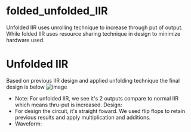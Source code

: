 # folded_unfolded_IIR
Unfolded IIR uses unrolling technique to increase through put of output. While folded IIR uses resource sharing technique in design to minimize hardware used.

# Unfolded IIR
Based on previous IIR design and applied unfolding technique the final design is below
![image](https://user-images.githubusercontent.com/57820377/144724129-0274cbd6-acb5-438b-ae8d-8adcce91d391.png)

* Note: For unfolded IIR, we see it's 2 outputs compare to normal IIR which means thru-put is increased.
Design:
* For design the circuit, it's straight foward. We used flip flops to retain previous results and apply multiplication and additions.
* Waveform:

